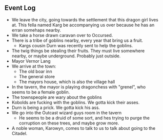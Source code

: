 
## Event Log

- We leave the city, going towards the settlement that this dragon girl lives at. This fella named Karg be accompanying us over because he has an erran somehaps nearby.
- We take a horse drawn caravan over to Occursed.
- There is a tribe of goblins nearby, every year that bring us a fruit.
	- Kargs cousin Durn was recently sent to help the goblins.
- The twig things be stealing their fruits. They must live somewhere nearby, or maybe underground. Probably just outside.
- Mayor Vernor Lang
- We arrive at the town:
	- The old boar inn
	- The general store
	- The mayors house, which is also the village hall
- In the tavern, the mayor is playing dragonchess with "grenel", who seems to be a female goblin.
- The townspeople are wary about the goblins
- Kobolds are fucking with the goblins. We gotta kick their asses.
- Durn is being a prick. We gotta kick his ass.
- We go into the Outcast wizard guys room in the tavern
	- He seems to be a druid of some sort, and hes trying to purge the corruption on these trees, and maybe grow more.
- A noble woman, Karowyn, comes to talk to us to talk about going to the Citadel.
